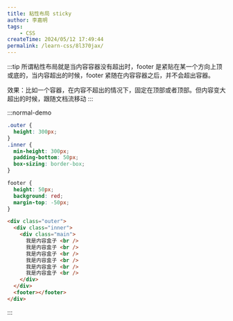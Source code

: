 ```yaml
---
title: 粘性布局 sticky
author: 李嘉明
tags:
    - CSS
createTime: 2024/05/12 17:49:44
permalink: /learn-css/8l370jax/
---
```


:::tip
所谓粘性布局就是当内容容器没有超出时，footer 是紧贴在某一个方向上顶或底的，当内容超出的时候，footer 紧随在内容容器之后，并不会超出容器。

效果：比如一个容器，在内容不超出的情况下，固定在顶部或者顶部。但内容变大超出的时候，跟随文档流移动
:::

:::normal-demo

```css
.outer {
  height: 300px;
}
.inner {
  min-height: 300px;
  padding-bottom: 50px;
  box-sizing: border-box;
}

footer {
  height: 50px;
  background: red;
  margin-top: -50px;
}
```

```html
<div class="outer">
  <div class="inner">
    <div class="main">
      我是内容盒子 <br />
      我是内容盒子 <br />
      我是内容盒子 <br />
      我是内容盒子 <br />
      我是内容盒子 <br />
      我是内容盒子 <br />
    </div>
  </div>
  <footer></footer>
</div>
```
:::
